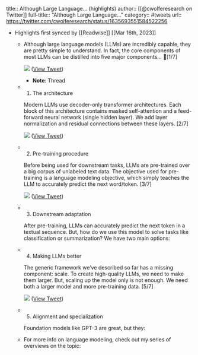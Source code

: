 title:: Although Large Language... (highlights)
author:: [[@cwolferesearch on Twitter]]
full-title:: "Although Large Language..."
category:: #tweets
url:: https://twitter.com/cwolferesearch/status/1635693551584522256

- Highlights first synced by [[Readwise]] [[Mar 16th, 2023]]
	- Although large language models (LLMs) are incredibly capable, they are pretty simple to understand. In fact, the core components of most LLMs can be distilled into five major components… 🧵[1/7] 
	  
	  ![](https://pbs.twimg.com/media/FrMmcbXXsAMG6f9.jpg) ([View Tweet](https://twitter.com/cwolferesearch/status/1635693551584522256))
		- **Note**: Thread
	- 1. The architecture
	  
	  Modern LLMs use decoder-only transformer architectures. Each block of this architecture contains masked self-attention and a feed-forward neural network (single hidden layer). We add layer normalization and residual connections between these layers. [2/7] 
	  
	  ![](https://pbs.twimg.com/media/FrMieXbWwAAjjnK.jpg) ([View Tweet](https://twitter.com/cwolferesearch/status/1635693553035640832))
	- 2. Pre-training procedure
	  
	  Before being used for downstream tasks, LLMs are pre-trained over a big corpus of unlabeled text data. The objective used for pre-training is a language modeling objective, which simply teaches the LLM to accurately predict the next word/token. [3/7] 
	  
	  ![](https://pbs.twimg.com/media/FrMisy-XsBArlJa.jpg) ([View Tweet](https://twitter.com/cwolferesearch/status/1635693554558283797))
	- 3. Downstream adaptation
	  
	  After pre-training, LLMs can accurately predict the next token in a textual sequence. But, how do we use this model to solve tasks like classification or summarization? We have two main options:
	- 4. Making LLMs better
	  
	  The generic framework we’ve described so far has a missing component: scale. To create high-quality LLMs, we need to make them larger. But, scaling up the model only is not enough. We need both a larger model and more pre-training data. [5/7] 
	  
	  ![](https://pbs.twimg.com/media/FrMjWIyWAAEST-h.jpg) ([View Tweet](https://twitter.com/cwolferesearch/status/1635693557536239619))
	- 5. Alignment and specialization
	  
	  Foundation models like GPT-3 are great, but they:
	- For more info on language modeling, check out my series of overviews on the topic: